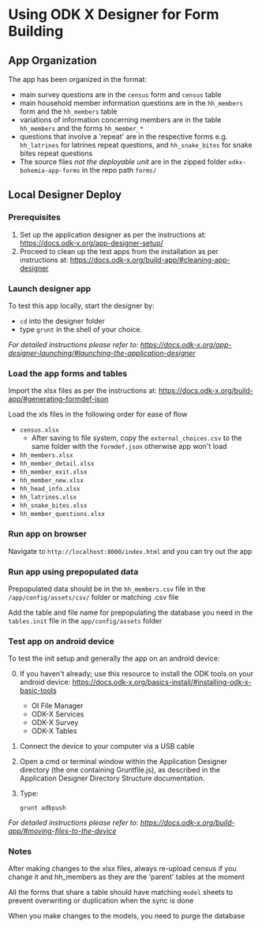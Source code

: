 # Using ODK X Designer for Form Building

## App Organization

The app has been organized in the format:
- main survey questions are in the `census` form and `census` table
- main household member information questions are in the `hh_members` form and the `hh_members` table
- variations of information concerning members are in the table `hh_members` and the forms `hh_member_*`
- questions that involve a 'repeat' are in the respective forms e.g. `hh_latrines` for latrines repeat questions, and `hh_snake_bites` for snake bites repeat questions
- The source files _not the deployable unit_ are in the zipped folder `odkx-bohemia-app-forms` in the repo path `forms/`

## Local Designer Deploy
### Prerequisites
1. Set up the application designer as per the instructions at: https://docs.odk-x.org/app-designer-setup/
2. Proceed to clean up the test apps from the installation as per instructions at: https://docs.odk-x.org/build-app/#cleaning-app-designer

### Launch designer app 
To test this app locally, start the designer by:
 - `cd` into the designer folder
 - type `grunt` 
in the shell of your choice.

_For detailed instructions please refer to: https://docs.odk-x.org/app-designer-launching/#launching-the-application-designer_

### Load the app forms and tables

Import the xlsx files as per the instructions at: https://docs.odk-x.org/build-app/#generating-formdef-json

Load the xls files in the following order for ease of flow 
- `census.xlsx`
    - After saving to file system, copy the `external_choices.csv` to the same folder with the `formdef.json` otherwise app won't load
- `hh_members.xlsx`
- `hh_member_detail.xlsx`
- `hh_member_exit.xlsx`
- `hh_member_new.xlsx`
- `hh_head_info.xlsx`
- `hh_latrines.xlsx`
- `hh_snake_bites.xlsx`
- `hh_member_questions.xlsx`

### Run app on browser
Navigate to `http://localhost:8000/index.html` and you can try out the app 

### Run app using prepopulated data

Prepopulated data should be in the `hh_members.csv` file in the `/app/config/assets/csv/` folder or matching <tablename>.csv file

Add the table and file name for prepopulating the database you need in the `tables.init` file in the `app/config/assets` folder

### Test app on android device
To test the init setup and generally the app on an android device: 

0. If you haven't already; use this resource to install the ODK tools on your android device: https://docs.odk-x.org/basics-install/#installing-odk-x-basic-tools
     - OI File Manager
     - ODK-X Services
     - ODK-X Survey
     - ODK-X Tables

1. Connect the device to your computer via a USB cable

2. Open a cmd or terminal window within the Application Designer directory (the one containing Gruntfile.js), as described in the Application Designer Directory Structure documentation.

3. Type:
    
    `grunt adbpush`

_For detailed instructions please refer to: https://docs.odk-x.org/build-app/#moving-files-to-the-device_

### Notes

After making changes to the xlsx files, always re-upload census if you change it and hh_members as they are the 'parent' tables at the moment

All the forms that share a table should have matching `model` sheets to prevent overwriting or duplication when the sync is done



When you make changes to the models, you need to purge the database




